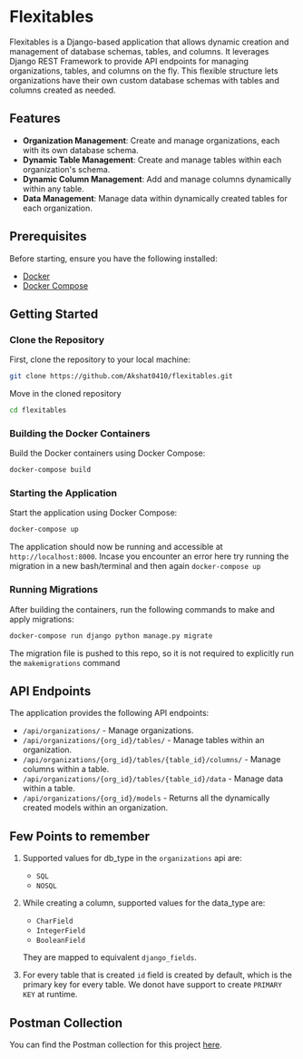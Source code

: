 # Flexitables

Flexitables is a Django-based application that allows dynamic creation and management of database schemas, tables, and columns. It leverages Django REST Framework to provide API endpoints for managing organizations, tables, and columns on the fly. This flexible structure lets organizations have their own custom database schemas with tables and columns created as needed.

## Features

- **Organization Management**: Create and manage organizations, each with its own database schema.
- **Dynamic Table Management**: Create and manage tables within each organization's schema.
- **Dynamic Column Management**: Add and manage columns dynamically within any table.
- **Data Management**: Manage data within dynamically created tables for each organization.

## Prerequisites

Before starting, ensure you have the following installed:

- [Docker](https://www.docker.com/)
- [Docker Compose](https://docs.docker.com/compose/)

## Getting Started

### Clone the Repository

First, clone the repository to your local machine:

```bash
git clone https://github.com/Akshat0410/flexitables.git
```

Move in the cloned repository

```bash
cd flexitables
```

### Building the Docker Containers

Build the Docker containers using Docker Compose:

```bash
docker-compose build
```

### Starting the Application

Start the application using Docker Compose:

```bash
docker-compose up
```
The application should now be running and accessible at `http://localhost:8000`.
Incase you encounter an error here try running the migration in a new bash/terminal and then again `docker-compose up`

### Running Migrations

After building the containers, run the following commands to make and apply migrations:

```bash
docker-compose run django python manage.py migrate
```
The migration file is pushed to this repo, so it is not required to explicitly run the `makemigrations` command

## API Endpoints

The application provides the following API endpoints:

- `/api/organizations/` - Manage organizations.
- `/api/organizations/{org_id}/tables/` - Manage tables within an organization.
- `/api/organizations/{org_id}/tables/{table_id}/columns/` - Manage columns within a table.
- `/api/organizations/{org_id}/tables/{table_id}/data` - Manage data within a table.
- `/api/organizations/{org_id}/models` - Returns all the dynamically created models within an organization.

## Few Points to remember
1. Supported values for db_type in the `organizations` api are:
    - `SQL`
    - `NOSQL`

2. While creating a column, supported values for the data_type are:
    - `CharField`
    - `IntegerField`
    - `BooleanField`

    They are mapped to equivalent `django_fields`.

3. For every table that is created `id` field is created by default, which is the primary key for every table. We donot have support to create `PRIMARY KEY` at runtime.

## Postman Collection

You can find the Postman collection for this project [here](https://drive.google.com/file/d/1fgz8cSjOZ1cmE6V7v06gWoRBOx7z6zt6/view?usp=drive_link).

